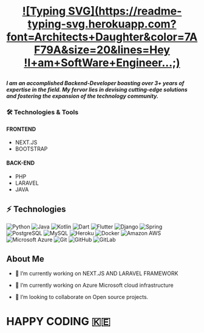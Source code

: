 <h1 align="center">

[![Typing SVG](https://readme-typing-svg.herokuapp.com?font=Architects+Daughter&color=7AF79A&size=20&lines=Hey !I+am+SoftWare+Engineer...;)](https://git.io/typing-svg)
  
</h1>

***I am an accomplished Backend-Developer boasting over 3+ years of expertise in the field. My fervor lies in devising cutting-edge solutions and fostering the expansion of the technology community.***

### 🛠️ Technologies & Tools

#### FRONTEND 
- NEXT.JS 
- BOOTSTRAP
#### BACK-END
- PHP
- LARAVEL
- JAVA 


## ⚡ Technologies

![Python](https://img.shields.io/badge/-Python-black?style=flat-square&logo=Python)
![Java](https://img.shields.io/badge/-java-E34A86?style=flat-square&logo=java)
![Kotlin](https://img.shields.io/badge/-Kotlin-430098?style=flat-square&logo=kotlin)
![Dart](https://img.shields.io/badge/-Dart-181717?style=flat-square&logo=dart)
![Flutter](https://img.shields.io/badge/-Flutter-FCA121?style=flat-square&logo=flutter)
![Django](https://img.shields.io/badge/-django-E34A86?style=flat-square&logo=django)
![Spring](https://img.shields.io/badge/-Spring-black?style=flat-square&logo=spring)
![PostgreSQL](https://img.shields.io/badge/-PostgreSQL-336791?style=flat-square&logo=postgresql)
![MySQL](https://img.shields.io/badge/-MySQL-black?style=flat-square&logo=mysql)
![Heroku](https://img.shields.io/badge/-Heroku-430098?style=flat-square&logo=heroku)
![Docker](https://img.shields.io/badge/-Docker-black?style=flat-square&logo=docker)
![Amazon AWS](https://img.shields.io/badge/Amazon%20AWS-232F3E?style=flat-square&logo=amazon-aws)
![Microsoft Azure](https://img.shields.io/badge/Microsoft%20Azure-232F7E?style=flat-square&logo=microsoft-azure)
![Git](https://img.shields.io/badge/-Git-black?style=flat-square&logo=git)
![GitHub](https://img.shields.io/badge/-GitHub-181717?style=flat-square&logo=github)
![GitLab](https://img.shields.io/badge/-GitLab-FCA121?style=flat-square&logo=gitlab)

<h2> About Me</h2>

- 🔭 I’m currently working on NEXT.JS AND LARAVEL FRAMEWORK

- 🌱 I’m currently working on Azure Microsoft cloud infrastructure

- 👯 I’m looking to collaborate on Open source projects.




# HAPPY CODING :kenya:
